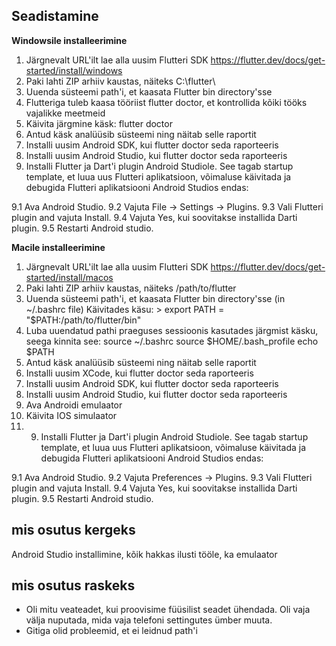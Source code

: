 ## Seadistamine
<b>Windowsile installeerimine</b>

1. Järgnevalt URL'ilt lae alla uusim Flutteri SDK
https://flutter.dev/docs/get-started/install/windows 
2. Paki lahti ZIP arhiiv kaustas, näiteks C:\flutter\
3. Uuenda süsteemi path'i, et kaasata Flutter bin directory'sse
4. Flutteriga tuleb kaasa tööriist flutter doctor, et kontrollida kõiki tööks vajalikke meetmeid
5. Käivita järgmine käsk: flutter doctor
6. Antud käsk analüüsib süsteemi ning näitab selle raportit
7. Installi uusim Android SDK, kui flutter doctor seda raporteeris
8. Installi uusim Android Studio, kui flutter doctor seda raporteeris
9. Installi Flutter ja Dart'i plugin Android Studiole. See tagab startup template, et luua uus Flutteri aplikatsioon, võimaluse käivitada ja debugida Flutteri aplikatsiooni Android Studios endas: 

9.1 Ava Android Studio.
9.2 Vajuta File → Settings → Plugins.
9.3 Vali Flutteri plugin and vajuta Install.
9.4 Vajuta Yes, kui soovitakse installida Darti plugin.
9.5 Restarti Android studio.

<b>Macile installeerimine</b>

1. Järgnevalt URL'ilt lae alla uusim Flutteri SDK
https://flutter.dev/docs/get-started/install/macos
2. Paki lahti ZIP arhiiv kaustas, näiteks /path/to/flutter
3. Uuenda süsteemi path'i, et kaasata Flutter bin directory'sse (in ~/.bashrc file)
Käivitades käsu: > export PATH = "$PATH:/path/to/flutter/bin"
4. Luba uuendatud pathi praeguses sessioonis kasutades järgmist käsku, seega kinnita see: 
source ~/.bashrc
source $HOME/.bash_profile
echo $PATH
5. Antud käsk analüüsib süsteemi ning näitab selle raportit
6. Installi uusim XCode, kui flutter doctor seda raporteeris
7. Installi uusim Android SDK, kui flutter doctor seda raporteeris
8. Installi uusim Android Studio, kui flutter doctor seda raporteeris
9. Ava Androidi emulaator 
10. Käivita IOS simulaator
11. 9. Installi Flutter ja Dart'i plugin Android Studiole. See tagab startup template, et luua uus Flutteri aplikatsioon, võimaluse käivitada ja debugida Flutteri aplikatsiooni Android Studios endas: 

9.1 Ava Android Studio.
9.2 Vajuta Preferences -> Plugins.
9.3 Vali Flutteri plugin and vajuta Install.
9.4 Vajuta Yes, kui soovitakse installida Darti plugin.
9.5 Restarti Android studio.


## mis osutus kergeks
Android Studio installimine, kõik hakkas ilusti tööle, ka emulaator

## mis osutus raskeks
* Oli mitu veateadet, kui proovisime füüsilist seadet ühendada. Oli vaja välja nuputada, mida vaja telefoni settingutes ümber muuta.
* Gitiga olid probleemid, et ei leidnud path'i




